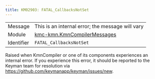```yaml
---
title: KM02903: FATAL_CallbacksNotSet
---
```


|            |           |
|------------|---------- |
| Message    | This is an internal error; the message will vary |
| Module     | [kmc-kmn.KmnCompilerMessages](kmc-kmn.kmncompilermessages) |
| Identifier | `FATAL_CallbacksNotSet` |

Raised when KmnCompiler or one of its components experiences an internal
error. If you experience this error, it should be reported to the Keyman
team for resolution via https://github.com/keymanapp/keyman/issues/new.
